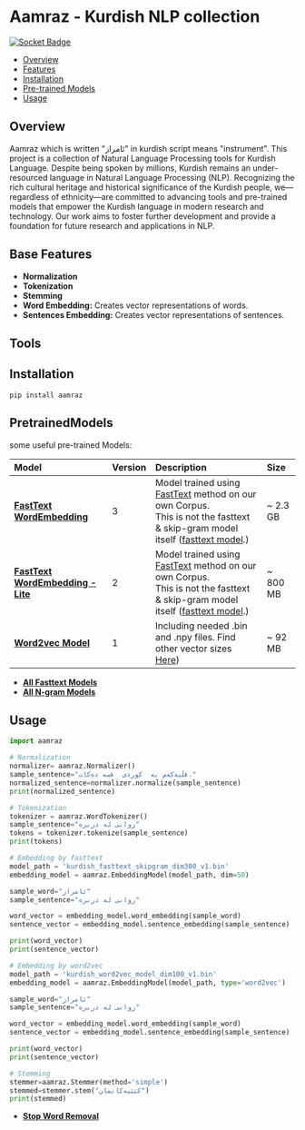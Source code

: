 # Aamraz - Kurdish NLP collection
[![Socket Badge](https://socket.dev/api/badge/pypi/package/aamraz/0.1.0?artifact_id=tar-gz)](https://socket.dev/pypi/package/aamraz/overview/0.1.0/tar-gz)

- [Overview](#overview)
- [Features](#features)
- [Installation](#installation)
- [Pre-trained Models](#PretrainedModels)
- [Usage](#usage)

## Overview
Aamraz which is written "ئامراز" in kurdish script means "instrument". This project is a collection of Natural Language Processing tools for Kurdish Language.
Despite being spoken by millions, Kurdish remains an under-resourced language in Natural Language Processing (NLP).
Recognizing the rich cultural heritage and historical significance of the Kurdish people, we—regardless of ethnicity—are committed to advancing tools and pre-trained models that empower the Kurdish language in modern research and technology.
Our work aims to foster further development and provide a foundation for future research and applications in NLP.

## Base Features
- **Normalization** 
- **Tokenization** 
- **Stemming**
- **Word Embedding:** Creates vector representations of words.
- **Sentences Embedding:** Creates vector representations of sentences.

## Tools

## Installation
    pip install aamraz
## PretrainedModels

some useful pre-trained Models:

| **Model**                                                                                                 | Version | Description                                                                                                                                                                                                    | **Size** |
|:----------------------------------------------------------------------------------------------------------------|:--------|:---------------------------------------------------------------------------------------------------------------------------------------------------------------------------------------------------------------|:---------|
| [**FastText WordEmbedding**](https://mega.nz/file/bBhn1aaL#6QBlZT5QmFx4HCufcQ8Vr9hwPGNu2hvrh9_f_A8aoXM)   | 3       | Model trained using [FastText](https://fasttext.cc/) method on our own Corpus.<br/> This is not the fasttext & skip-gram model itself ([fasttext model](https://fasttext.cc/docs/en/pretrained-vectors.html).) | ~ 2.3 GB |
| [**FastText WordEmbedding - Lite**](https://mega.nz/file/aRwQVaZa#nDmXYeFRWOm229NBgqvuk5Od0nd7mGxAQwn6B61Dtfs) | 2       | Model trained using [FastText](https://fasttext.cc/) method on our own Corpus.<br/> This is not the fasttext & skip-gram model itself ([fasttext model](https://fasttext.cc/docs/en/pretrained-vectors.html).) | ~ 800 MB |
| [**Word2vec Model**](https://mega.nz/file/2FxR2L7R#0B1NriaXe08y1sDMluNxJ5aY00d0s8iiXP5-g7xYcwU)                | 1       | Including needed .bin and .npy files. Find other vector sizes [Here](docs/word2vec.md))                                                                                                                        | ~ 92 MB  |

- [**All Fasttext Models**](docs/fasttext.md) 
- [**All N-gram Models**](docs/ngram.md) 

## Usage
```python
import aamraz

# Normalization
normalizer= aamraz.Normalizer()
sample_sentence="قڵبە‌کە‌م‌ بە‌  کوردی‌  قسە‌ دە‌کات‌."
normalized_sentence=normalizer.normalize(sample_sentence)
print(normalized_sentence)

# Tokenization
tokenizer = aamraz.WordTokenizer()
sample_sentence="زوانی له دربره"
tokens = tokenizer.tokenize(sample_sentence)
print(tokens)

# Embedding by fasttext
model_path = 'kurdish_fasttext_skipgram_dim300_v1.bin'
embedding_model = aamraz.EmbeddingModel(model_path, dim=50)

sample_word="ئامراز"
sample_sentence="زوانی له دربره"

word_vector = embedding_model.word_embedding(sample_word)
sentence_vector = embedding_model.sentence_embedding(sample_sentence)

print(word_vector)
print(sentence_vector)

# Embedding by word2vec
model_path = 'kurdish_word2vec_model_dim100_v1.bin'
embedding_model = aamraz.EmbeddingModel(model_path, type='word2vec')

sample_word="ئامراز"
sample_sentence="زوانی له دربره"

word_vector = embedding_model.word_embedding(sample_word)
sentence_vector = embedding_model.sentence_embedding(sample_sentence)

print(word_vector)
print(sentence_vector)

# Stemming
stemmer=aamraz.Stemmer(method='simple')
stemmed=stemmer.stem("کتێبەکانمان")
print(stemmed)
```

- [**Stop Word Removal**](docs/stop_words.md) 
